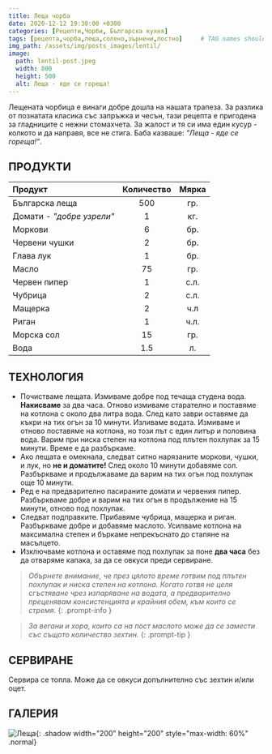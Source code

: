 ```yaml
---
title: Леща чорба
date: 2020-12-12 19:30:00 +0300
categories: [Рецепти,Чорби, Българска кухня]
tags: [рецепта,чорба,леща,солено,зърнени,постно]     # TAG names should always be lowercase
img_path: /assets/img/posts_images/lentil/
image:
  path: lentil-post.jpeg
  width: 800
  height: 500
  alt: Леща - яде се гореща!
---
```


Лещената чорбица е винаги добре дошла на нашата трапеза. За разлика от познатата класика със запръжка и чесън, тази рецепта е пригодена за гладниците с нежни стомахчета. За жалост и тя си има един кусур - колкото и да направя, все не стига. Баба казваше: *"Леща - яде се гореща!"*.

## **ПРОДУКТИ**

| Продукт                    |Количество  |Мярка   |
|:---------------------------|:----------:|:------:|
|Българска леща              |500         |гр.     |
|Домати - *"добре узрели"*   |1           |кг.     |
|Моркови                     |6           |бр.     |
|Червени чушки               |2           |бр.     |
|Глава лук                   |1           |бр.     |
|Масло                       |75          |гр.     |
|Червен пипер                |1           |с.л.    |
|Чубрица                     |2           |с.л.    |
|Мащерка                     |2           |ч.л     |
|Риган                       |1           |ч.л.    |
|Морска сол                  |15          |гр.     |
|Вода                        |1.5         |л.      |

## **ТЕХНОЛОГИЯ**

- Почистваме лещата. Измиваме добре под течаща студена вода. **Накисваме** за два часа. Отново измиваме старателно и поставяме на котлона с около два литра вода. След като заври оставяме да къкри на тих огън за 10 минути. Изливаме водата. Измиваме и отново поставяме на котлона, но този път с един литър и половина вода. Варим при ниска степен на котлона под плътен похлупак за 15 минути. Време е да разбъркаме.
- Ако лещата е омекнала, следват ситно нарязаните моркови, чушки, и лук, но **не и доматите!** След около 10 минути добавяме сол. Разбъркваме и продължаваме да варим на тих огън под похлупак още 10 минути.
- Ред е на предварително пасираните домати и червения пипер. Разбъркваме добре и варим на тих огън в продължение на 15 минути, отново под похлупак.
- Следват подправките. Прибавяме чубрица, мащерка и риган. Разбъркваме добре и добавяме маслото. Усилваме котлона на максимална степен и бъркаме непрекъснато до стапяне на масълцето.
- Изключваме котлона и оставяме под похлупак за поне **два часа** без да отваряме капака, за да се овкуси преди сервиране.

> *Обърнете внимание, че през цялото време готвим под плътен похлупак и ниска степен на котлона. Когато готвя не целя сгъстяване чрез изпаряване на водата, а предварително преценявам консистенцията и крайния обем, към които се стремя.*
{: .prompt-info }

> *За вегани и хора, които са на пост маслото може да се замести със същото количество зехтин.*
{: .prompt-tip }

## **СЕРВИРАНЕ**

Сервира се топла. Може да се овкуси допълнително със зехтин и/или оцет.

## **ГАЛЕРИЯ**

![Леща](lentil-01.jpg){: .shadow width="200" height="200" style="max-width: 60%" .normal}
